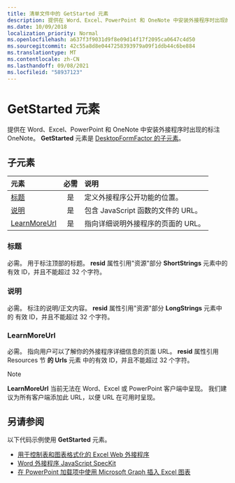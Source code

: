 ```yaml
---
title: 清单文件中的 GetStarted 元素
description: 提供在 Word、Excel、PowerPoint 和 OneNote 中安装外接程序时出现的标注OneNote。
ms.date: 10/09/2018
localization_priority: Normal
ms.openlocfilehash: a637f3f9031d9f8e09d14f17f2095ca0647c4d50
ms.sourcegitcommit: 42c55a8d8e0447258393979a09f1ddb44c6be884
ms.translationtype: MT
ms.contentlocale: zh-CN
ms.lasthandoff: 09/08/2021
ms.locfileid: "58937123"
---
```

# <a name="getstarted-element"></a>GetStarted 元素

提供在 Word、Excel、PowerPoint 和 OneNote 中安装外接程序时出现的标注OneNote。 **GetStarted** 元素是 [DesktopFormFactor 的子元素](desktopformfactor.md)。

## <a name="child-elements"></a>子元素

| 元素                       | 必需 | 说明                                        |
|:------------------------------|:--------:|:---------------------------------------------------|
| [标题](#title)               | 是      | 定义外接程序公开功能的位置。     |
| [说明](#description)   | 是      | 包含 JavaScript 函数的文件的 URL。|
| [LearnMoreUrl](#learnmoreurl) | 是       | 指向详细说明外接程序的页面的 URL。   |

### <a name="title"></a>标题 

必需。 用于标注顶部的标题。 **resid** 属性引用"资源"部分 **ShortStrings** 元素中的 [](resources.md)有效 ID，并且不能超过 32 个字符。

### <a name="description"></a>说明

必需。 标注的说明/正文内容。 **resid** 属性引用"资源"部分 **LongStrings** 元素中的 [](resources.md)有效 ID，并且不能超过 32 个字符。

### <a name="learnmoreurl"></a>LearnMoreUrl

必需。 指向用户可以了解你的外接程序详细信息的页面 URL。 **resid** 属性引用 Resources 节 **的 Urls** 元素 [](resources.md)中的有效 ID，并且不能超过 32 个字符。

> [!NOTE]
> **LearnMoreUrl** 当前无法在 Word、Excel 或 PowerPoint 客户端中呈现。 我们建议为所有客户端添加此 URL，以便 URL 在可用时呈现。 

## <a name="see-also"></a>另请参阅

以下代码示例使用 **GetStarted** 元素。

* [用于控制表和图表格式化的 Excel Web 外接程序](https://github.com/OfficeDev/Excel-Add-in-JavaScript-SalesTracker)
* [Word 外接程序 JavaScript SpecKit](https://github.com/OfficeDev/Word-Add-in-JS-SpecKit)
* [在 PowerPoint 加载项中使用 Microsoft Graph 插入 Excel 图表](https://github.com/OfficeDev/PowerPoint-Add-in-Microsoft-Graph-ASPNET-InsertChart)

